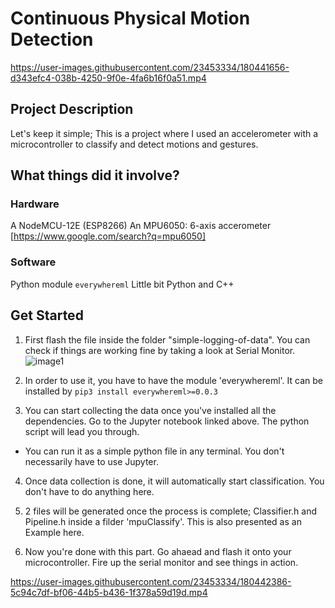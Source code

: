 # Continuous Physical Motion Detection
https://user-images.githubusercontent.com/23453334/180441656-d343efc4-038b-4250-9f0e-4fa6b16f0a51.mp4



## Project Description
Let's keep it simple; This is a project where I used an accelerometer with a microcontroller to classify and detect motions and gestures.

## What things did it involve?
### Hardware
A NodeMCU-12E (ESP8266)
An MPU6050: 6-axis accerometer [https://www.google.com/search?q=mpu6050]

### Software
Python module ```everywhereml```
Little bit Python and C++

## Get Started
1. First flash the file inside the folder "simple-logging-of-data".
You can check if things are working fine by taking a look at Serial Monitor.
![image1](https://user-images.githubusercontent.com/23453334/180440388-0ad01f60-d482-4236-b1fa-c5367becee36.jpg)


2. In order to use it, you have to have the module 'everywhereml'.
It can be installed by ```pip3 install everywhereml>=0.0.3```

3. You can start collecting the data once you've installed all the dependencies. Go to the Jupyter notebook linked above. The python script will lead you through.

* You can run it as a simple python file in any terminal. You don't necessarily have to use Jupyter.

4. Once data collection is done, it will automatically start classification. You don't have to do anything here.

5. 2 files will be generated once the process is complete; Classifier.h and Pipeline.h inside a filder 'mpuClassify'. This is also presented as an Example here.

6. Now you're done with this part. Go ahaead and flash it onto your microcontroller. Fire up the serial monitor and see things in action.


https://user-images.githubusercontent.com/23453334/180442386-5c94c7df-bf06-44b5-b436-1f378a59d19d.mp4

